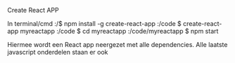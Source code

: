 Create React APP
 
In terminal/cmd
:/$ npm install -g create-react-app
:/code $ create-react-app myreactapp
:/code $ cd myreactapp
:/code/myreactapp $ npm start
 
Hiermee wordt een React app neergezet met alle dependencies.
Alle laatste javascript onderdelen staan er ook
